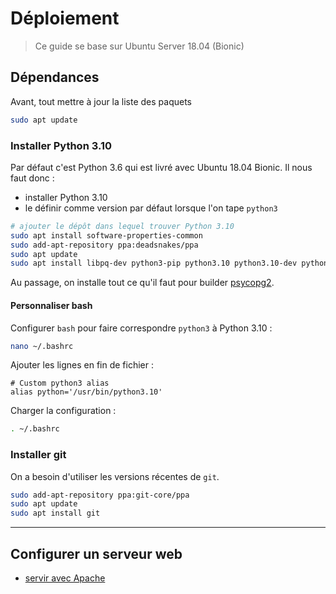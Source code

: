 # Déploiement

> Ce guide se base sur Ubuntu Server 18.04 (Bionic)

## Dépendances

Avant, tout mettre à jour la liste des paquets

```bash
sudo apt update
```

### Installer Python 3.10

Par défaut c'est Python 3.6 qui est livré avec Ubuntu 18.04 Bionic. Il nous faut donc :

- installer Python 3.10
- le définir comme version par défaut lorsque l'on tape `python3`

```bash
# ajouter le dépôt dans lequel trouver Python 3.10
sudo apt install software-properties-common
sudo add-apt-repository ppa:deadsnakes/ppa
sudo apt update
sudo apt install libpq-dev python3-pip python3.10 python3.10-dev python3.10-venv
```

Au passage, on installe tout ce qu'il faut pour builder [psycopg2](https://tekshinobi.com/install-psycopg2-on-ubuntu-18-04/).

#### Personnaliser bash

Configurer `bash` pour faire correspondre `python3` à Python 3.10 :

```bash
nano ~/.bashrc
```

Ajouter les lignes en fin de fichier :

```config
# Custom python3 alias
alias python='/usr/bin/python3.10'
```

Charger la configuration :

```bash
. ~/.bashrc
```

### Installer git

On a besoin d'utiliser les versions récentes de `git`.

```bash
sudo add-apt-repository ppa:git-core/ppa
sudo apt update
sudo apt install git
```

----

## Configurer un serveur web

- [servir avec Apache](apache)
